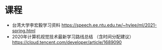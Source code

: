 # 课程
* 台湾大学李宏毅学习资料
https://speech.ee.ntu.edu.tw/~hylee/ml/2021-spring.html
* 2020年计算机视觉技术最新学习路线总结 （含时间分配建议）https://cloud.tencent.com/developer/article/1689090